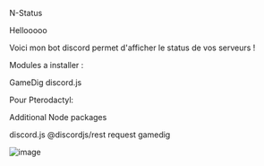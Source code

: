N-Status

Hellooooo 

Voici mon bot discord permet d'afficher le status de vos serveurs ! 
 
Modules a installer : 

GameDig
discord.js

Pour Pterodactyl: 

Additional Node packages

discord.js @discordjs/rest request gamedig

![image](https://github.com/user-attachments/assets/bcd7da40-3248-44d9-97c9-9356b80323bb)
